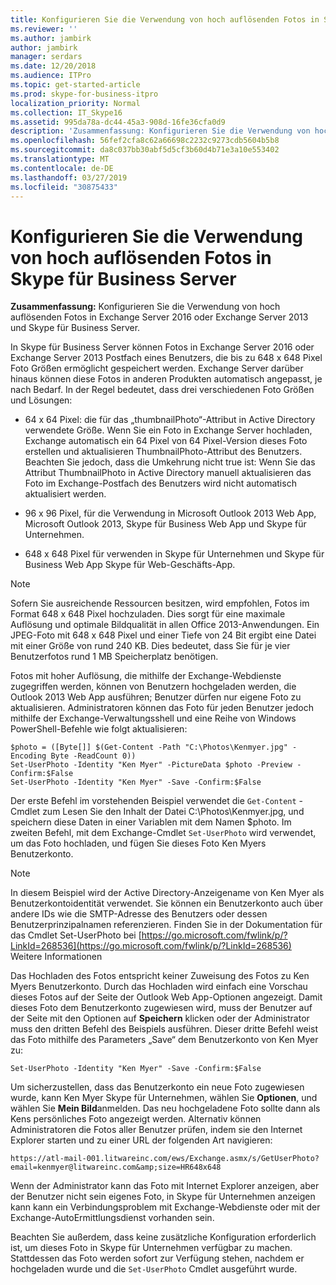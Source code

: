 ```yaml
---
title: Konfigurieren Sie die Verwendung von hoch auflösenden Fotos in Skype für Business Server
ms.reviewer: ''
ms.author: jambirk
author: jambirk
manager: serdars
ms.date: 12/20/2018
ms.audience: ITPro
ms.topic: get-started-article
ms.prod: skype-for-business-itpro
localization_priority: Normal
ms.collection: IT_Skype16
ms.assetid: 995da78a-dc44-45a3-908d-16fe36cfa0d9
description: 'Zusammenfassung: Konfigurieren Sie die Verwendung von hoch auflösenden Fotos in Exchange Server 2016 oder Exchange Server 2013 und Skype für Business Server.'
ms.openlocfilehash: 56fef2cfa8c62a66698c2232c9273cdb5604b5b8
ms.sourcegitcommit: da8c037bb30abf5d5cf3b60d4b71e3a10e553402
ms.translationtype: MT
ms.contentlocale: de-DE
ms.lasthandoff: 03/27/2019
ms.locfileid: "30875433"
---
```

# <a name="configure-the-use-of-high-resolution-photos-in-skype-for-business-server"></a>Konfigurieren Sie die Verwendung von hoch auflösenden Fotos in Skype für Business Server
 
**Zusammenfassung:** Konfigurieren Sie die Verwendung von hoch auflösenden Fotos in Exchange Server 2016 oder Exchange Server 2013 und Skype für Business Server.
  
In Skype für Business Server können Fotos in Exchange Server 2016 oder Exchange Server 2013 Postfach eines Benutzers, die bis zu 648 x 648 Pixel Foto Größen ermöglicht gespeichert werden. Exchange Server darüber hinaus können diese Fotos in anderen Produkten automatisch angepasst, je nach Bedarf. In der Regel bedeutet, dass drei verschiedenen Foto Größen und Lösungen:
  
- 64 x 64 Pixel: die für das „thumbnailPhoto“-Attribut in Active Directory verwendete Größe. Wenn Sie ein Foto in Exchange Server hochladen, Exchange automatisch ein 64 Pixel von 64 Pixel-Version dieses Foto erstellen und aktualisieren ThumbnailPhoto-Attribut des Benutzers. Beachten Sie jedoch, dass die Umkehrung nicht true ist: Wenn Sie das Attribut ThumbnailPhoto in Active Directory manuell aktualisieren das Foto im Exchange-Postfach des Benutzers wird nicht automatisch aktualisiert werden.
    
- 96 x 96 Pixel, für die Verwendung in Microsoft Outlook 2013 Web App, Microsoft Outlook 2013, Skype für Business Web App und Skype für Unternehmen.
    
- 648 x 648 Pixel für verwenden in Skype für Unternehmen und Skype für Business Web App Skype für Web-Geschäfts-App.
    
> [!NOTE]
> Sofern Sie ausreichende Ressourcen besitzen, wird empfohlen, Fotos im Format 648 x 648 Pixel hochzuladen. Dies sorgt für eine maximale Auflösung und optimale Bildqualität in allen Office 2013-Anwendungen. Ein JPEG-Foto mit 648 x 648 Pixel und einer Tiefe von 24 Bit ergibt eine Datei mit einer Größe von rund 240 KB. Dies bedeutet, dass Sie für je vier Benutzerfotos rund 1 MB Speicherplatz benötigen. 
  
Fotos mit hoher Auflösung, die mithilfe der Exchange-Webdienste zugegriffen werden, können von Benutzern hochgeladen werden, die Outlook 2013 Web App ausführen; Benutzer dürfen nur eigene Foto zu aktualisieren. Administratoren können das Foto für jeden Benutzer jedoch mithilfe der Exchange-Verwaltungsshell und eine Reihe von Windows PowerShell-Befehle wie folgt aktualisieren:
  
```
$photo = ([Byte[]] $(Get-Content -Path "C:\Photos\Kenmyer.jpg" -Encoding Byte -ReadCount 0))
Set-UserPhoto -Identity "Ken Myer" -PictureData $photo -Preview -Confirm:$False
Set-UserPhoto -Identity "Ken Myer" -Save -Confirm:$False
```

Der erste Befehl im vorstehenden Beispiel verwendet die `Get-Content` -Cmdlet zum Lesen Sie den Inhalt der Datei C:\Photos\Kenmyer.jpg, und speichern diese Daten in einer Variablen mit dem Namen $photo. Im zweiten Befehl, mit dem Exchange-Cmdlet `Set-UserPhoto` wird verwendet, um das Foto hochladen, und fügen Sie dieses Foto Ken Myers Benutzerkonto.
  
> [!NOTE]
> In diesem Beispiel wird der Active Directory-Anzeigename von Ken Myer als Benutzerkontoidentität verwendet. Sie können ein Benutzerkonto auch über andere IDs wie die SMTP-Adresse des Benutzers oder dessen Benutzerprinzipalnamen referenzieren. Finden Sie in der Dokumentation für das Cmdlet Set-UserPhoto bei [https://go.microsoft.com/fwlink/p/?LinkId=268536](https://go.microsoft.com/fwlink/p/?LinkId=268536) Weitere Informationen
  
Das Hochladen des Fotos entspricht keiner Zuweisung des Fotos zu Ken Myers Benutzerkonto. Durch das Hochladen wird einfach eine Vorschau dieses Fotos auf der Seite der Outlook Web App-Optionen angezeigt. Damit dieses Foto dem Benutzerkonto zugewiesen wird, muss der Benutzer auf der Seite mit den Optionen auf **Speichern** klicken oder der Administrator muss den dritten Befehl des Beispiels ausführen. Dieser dritte Befehl weist das Foto mithilfe des Parameters „Save“ dem Benutzerkonto von Ken Myer zu:
  
```
Set-UserPhoto -Identity "Ken Myer" -Save -Confirm:$False
```

Um sicherzustellen, dass das Benutzerkonto ein neue Foto zugewiesen wurde, kann Ken Myer Skype für Unternehmen, wählen Sie **Optionen**, und wählen Sie **Mein Bild**anmelden. Das neu hochgeladene Foto sollte dann als Kens persönliches Foto angezeigt werden. Alternativ können Administratoren die Fotos aller Benutzer prüfen, indem sie den Internet Explorer starten und zu einer URL der folgenden Art navigieren:
  
```
https://atl-mail-001.litwareinc.com/ews/Exchange.asmx/s/GetUserPhoto?email=kenmyer@litwareinc.com&amp;size=HR648x648
```

Wenn der Administrator kann das Foto mit Internet Explorer anzeigen, aber der Benutzer nicht sein eigenes Foto, in Skype für Unternehmen anzeigen kann kann ein Verbindungsproblem mit Exchange-Webdienste oder mit der Exchange-AutoErmittlungsdienst vorhanden sein.
  
Beachten Sie außerdem, dass keine zusätzliche Konfiguration erforderlich ist, um dieses Foto in Skype für Unternehmen verfügbar zu machen. Stattdessen das Foto werden sofort zur Verfügung stehen, nachdem er hochgeladen wurde und die `Set-UserPhoto` Cmdlet ausgeführt wurde.
